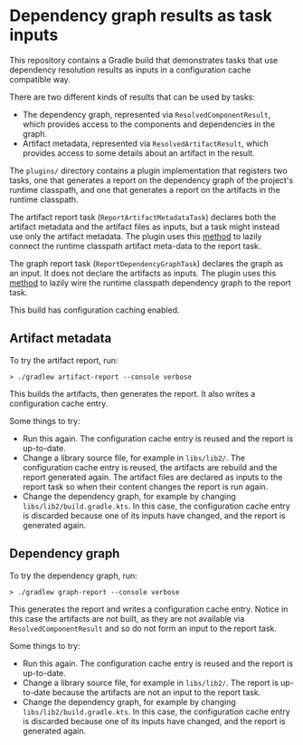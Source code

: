 # Dependency graph results as task inputs

This repository contains a Gradle build that demonstrates tasks that use dependency resolution results as inputs
in a configuration cache compatible way.

There are two different kinds of results that can be used by tasks:

- The dependency graph, represented via `ResolvedComponentResult`, which provides access to the components and dependencies in the graph.
- Artifact metadata, represented via `ResolvedArtifactResult`, which provides access to some details about an artifact in the result.

The `plugins/` directory contains a plugin implementation that registers two tasks, one that generates a report on the
dependency graph of the project's runtime classpath, and one that generates a report on the artifacts in the runtime classpath.

The artifact report task (`ReportArtifactMetadataTask`) declares both the artifact metadata and the artifact files as inputs,
but a task might instead use only the artifact metadata. The plugin uses this [method](https://docs.gradle.org/nightly/javadoc/org/gradle/api/artifacts/ArtifactCollection.html#getResolvedArtifacts--) to lazily connect the runtime classpath 
artifact meta-data to the report task.

The graph report task (`ReportDependencyGraphTask`) declares the graph as an input. It does not declare the artifacts
as inputs. The plugin uses this [method](https://docs.gradle.org/nightly/javadoc/org/gradle/api/artifacts/result/ResolutionResult.html#getRootComponent--)
to lazily wire the runtime classpath dependency graph to the report task. 

This build has configuration caching enabled.

## Artifact metadata

To try the artifact report, run:

`> ./gradlew artifact-report --console verbose`

This builds the artifacts, then generates the report. It also writes a configuration cache entry.

Some things to try:

- Run this again. The configuration cache entry is reused and the report is up-to-date.
- Change a library source file, for example in `libs/lib2/`. The configuration cache entry is reused, the artifacts are rebuild and the report generated again. The artifact files are declared as inputs to the report task so when their content changes the report is run again. 
- Change the dependency graph, for example by changing `libs/lib2/build.gradle.kts`. In this case, the configuration cache entry is discarded because one of its inputs have changed, and the report is generated again.

## Dependency graph

To try the dependency graph, run:

`> ./gradlew graph-report --console verbose`

This generates the report and writes a configuration cache entry. Notice in this case the artifacts are not
built, as they are not available via `ResolvedComponentResult` and so do not form an input to the report task.

Some things to try:

- Run this again. The configuration cache entry is reused and the report is up-to-date.
- Change a library source file, for example in `libs/lib2/`. The report is up-to-date because the artifacts are not an input to the report task. 
- Change the dependency graph, for example by changing `libs/lib2/build.gradle.kts`. In this case, the configuration cache entry is discarded because one of its inputs have changed, and the report is generated again.
